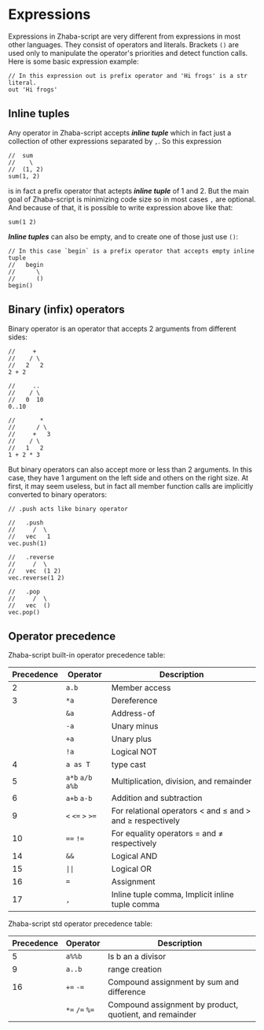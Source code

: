 # Expressions

Expressions in Zhaba-script are very different from expressions in most other languages. They consist of operators and literals. Brackets `()` are used only to manipulate the operator's priorities and detect function calls. Here is some basic expression example:

```zh
// In this expression out is prefix operator and 'Hi frogs' is a str literal.
out 'Hi frogs'
```

## Inline tuples

Any operator in Zhaba-script accepts **_inline tuple_** which in fact just a collection of other expressions separated by `,`. So this expression

```zh
//  sum
//    \
//  (1, 2)
sum(1, 2)
```

is in fact a prefix operator that actepts **_inline tuple_** of 1 and 2.
But the main goal of Zhaba-script is minimizing code size so in most cases `,` are optional. And because of that, it is possible to write expression above like that:

```zh
sum(1 2)
```

**_Inline tuples_** can also be empty, and to create one of those just use `()`:

```zh
// In this case `begin` is a prefix operator that accepts empty inline tuple
//   begin
//      \
//      ()
begin()
```

## Binary (infix) operators

Binary operator is an operator that accepts 2 arguments from different sides:

```zh
//     +
//    / \
//   2   2
2 + 2

//     ..
//    / \
//   0  10
0..10

//       *
//      / \
//     +   3
//    / \
//   1   2
1 + 2 * 3
```

But binary operators can also accept more or less than 2 arguments. In this case, they have 1 argument on the left side and others on the right size. At first, it may seem useless, but in fact all member function calls are implicitly converted to binary operators:

```zh
// .push acts like binary operator

//   .push
//     /  \
//   vec   1
vec.push(1)

//   .reverse
//     /  \
//   vec  (1 2)
vec.reverse(1 2)

//   .pop
//     /  \
//   vec  ()
vec.pop()

```

## Operator precedence

Zhaba-script built-in operator precedence table:

| Precedence | Operator          | Description                                               |
| ---------- | ----------------- | --------------------------------------------------------- |
| 2          | `a.b`             | Member access                                             |
| 3          | `*a`              | Dereference                                               |
|            | `&a`              | Address-of                                                |
|            | `-a`              | Unary minus                                               |
|            | `+a`              | Unary plus                                                |
|            | `!a`              | Logical NOT                                               |
| 4          | `a as T`          | type cast                                                 |
| 5          | `a*b` `a/b` `a%b` | Multiplication, division, and remainder                   |
| 6          | `a+b` `a-b`       | Addition and subtraction                                  |
| 9          | `<` `<=` `>` `>=` | For relational operators < and ≤ and > and ≥ respectively |
| 10         | `==` `!=`         | For equality operators = and ≠ respectively               |
| 14         | `&&`              | Logical AND                                               |
| 15         | `\|\|`            | Logical OR                                                |
| 16         | `=`               | Assignment                                                |
| 17         | `,` ` `           | Inline tuple comma, Implicit inline tuple comma           |

Zhaba-script std operator precedence table:

| Precedence | Operator       | Description                                             |
| ---------- | -------------- | ------------------------------------------------------- |
| 5          | `a%%b`         | Is b an a divisor                                       |
| 9          | `a..b`         | range creation                                          |
| 16         | `+=` `-=`      | Compound assignment by sum and difference               |
|            | `*=` `/=` `%=` | Compound assignment by product, quotient, and remainder |
